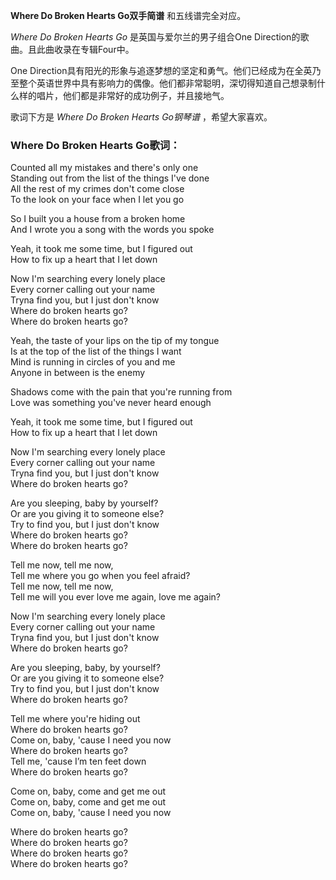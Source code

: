 

**Where Do Broken Hearts Go双手简谱** 和五线谱完全对应。

_Where Do Broken Hearts Go_ 是英国与爱尔兰的男子组合One Direction的歌曲。且此曲收录在专辑Four中。

One
Direction具有阳光的形象与追逐梦想的坚定和勇气。他们已经成为在全英乃至整个英语世界中具有影响力的偶像。他们都非常聪明，深切得知道自己想录制什么样的唱片，他们都是非常好的成功例子，并且接地气。

歌词下方是 _Where Do Broken Hearts Go钢琴谱_ ，希望大家喜欢。

### Where Do Broken Hearts Go歌词：

Counted all my mistakes and there's only one  
Standing out from the list of the things I've done  
All the rest of my crimes don't come close  
To the look on your face when I let you go

So I built you a house from a broken home  
And I wrote you a song with the words you spoke

Yeah, it took me some time, but I figured out  
How to fix up a heart that I let down

Now I'm searching every lonely place  
Every corner calling out your name  
Tryna find you, but I just don't know  
Where do broken hearts go?  
Where do broken hearts go?

Yeah, the taste of your lips on the tip of my tongue  
Is at the top of the list of the things I want  
Mind is running in circles of you and me  
Anyone in between is the enemy

Shadows come with the pain that you're running from  
Love was something you've never heard enough

Yeah, it took me some time, but I figured out  
How to fix up a heart that I let down

Now I'm searching every lonely place  
Every corner calling out your name  
Tryna find you, but I just don't know  
Where do broken hearts go?

Are you sleeping, baby by yourself?  
Or are you giving it to someone else?  
Try to find you, but I just don't know  
Where do broken hearts go?  
Where do broken hearts go?

Tell me now, tell me now,  
Tell me where you go when you feel afraid?  
Tell me now, tell me now,  
Tell me will you ever love me again, love me again?

Now I'm searching every lonely place  
Every corner calling out your name  
Tryna find you, but I just don't know  
Where do broken hearts go?

Are you sleeping, baby, by yourself?  
Or are you giving it to someone else?  
Try to find you, but I just don't know  
Where do broken hearts go?

Tell me where you're hiding out  
Where do broken hearts go?  
Come on, baby, 'cause I need you now  
Where do broken hearts go?  
Tell me, 'cause I’m ten feet down  
Where do broken hearts go?

Come on, baby, come and get me out  
Come on, baby, come and get me out  
Come on, baby, 'cause I need you now

Where do broken hearts go?  
Where do broken hearts go?  
Where do broken hearts go?  
Where do broken hearts go?

